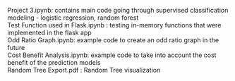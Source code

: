 Project 3.ipynb: contains main code going through supervised classification modeling - logistic regression, random forest
</br>Test Function used in Flask.ipynb : testing in-memory functions that were implemented in the flask app
</br>Odd Ratio Graph.ipynb: example code to create an odd ratio graph in the future
</br>Cost Benefit Analysis.ipynb: example code to take into account the cost benefit of the prediction models
</br>Random Tree Export.pdf : Random Tree visualization
